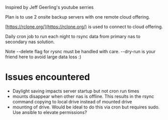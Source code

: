 Inspired by Jeff Geerling's youtube serries

Plan is to use 2 onsite backup servers with one remote cloud offering.

[https://rclone.org/](https://rclone.org/) is used to connect to cloud offering.

Daily cron job to run each night to rsync data from primary nas to secondary nas solution.

Note --delete flag for rysnc must be handled with care. --dry-run is your friend here to avoid large data loss :)

# Issues encountered

- Daylight saving impacts server startup but not cron run times
- mounts disappear when other nas is offline. This results in the rsync command copying to local drive instead of mounted drive
- mounting of drive. Would be ideal to do this via cron but requires sudo. Use ansible to elevate permissions?
